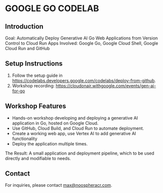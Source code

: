# GOOGLE GO CODELAB

## Introduction
Goal: Automatically Deploy Generative AI Go Web Applications from Version Control to Cloud Run
Apps Involved: Google Go, Google Cloud Shell, Google Cloud Run and GitHub 

## Setup Instructions
1. Follow the setup guide in https://codelabs.developers.google.com/codelabs/deploy-from-github.
2. Workshop recording: https://cloudonair.withgoogle.com/events/gen-ai-for-go

## Workshop Features
- Hands-on workshop developing and deploying a generative AI application in Go, hosted on Google Cloud.
- Use GitHub, Cloud Build, and Cloud Run to automate deployment.
- Create a working web app, use Vertex AI to add generative AI functionality
- Deploy the application multiple times. 

The Result: A small application and deployment pipeline, which to be used directly and modifiable to needs.

## Contact
For inquiries, please contact max@noospheracr.com.
